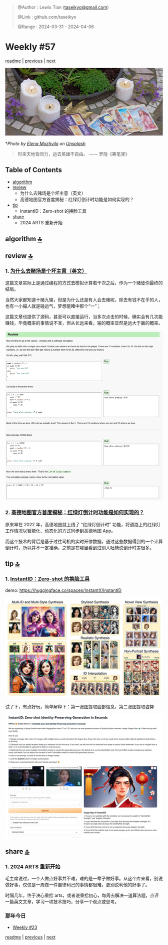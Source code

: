 > @Author  : Lewis Tian (taseikyo@gmail.com)
>
> @Link    : github.com/taseikyo
>
> @Range   : 2024-03-31 - 2024-04-06

# Weekly #57

[readme](../README.md) | [previous](202111W4.md) | [next](202404W1.md)

![](../images/2024/04/elena-mozhvilo-UKNVIsA2i_E-unsplash.jpg)

\**Photo by [Elena Mozhvilo](https://unsplash.com/@miracleday) on [Unsplash](https://unsplash.com/photos/a-table-topped-with-candles-and-cards-next-to-a-potted-plant-UKNVIsA2i_E)*

> 时来天地皆同力，运去英雄不自由。 —— 罗隐《筹笔驿》

## Table of Contents

- [algorithm](#algorithm-)
- [review](#review-)
    - 为什么去赌场是个坏主意（英文）
    - 高德地图官方首度揭秘：红绿灯倒计时功能是如何实现的？
- [tip](#tip-)
    - InstantID：Zero-shot 的换脸工具
- [share](#share-)
    - 2024 ARTS 重新开始

## algorithm [🔝](#weekly-57)

## review [🔝](#weekly-57)

### 1. [为什么去赌场是个坏主意（英文）](https://easylang.dev/apps/tutorial_mcarlo.html)

这篇文章实际上是通过编程的方式去模拟计算若干次之后，作为一个赌徒你最终的结局。

当然大家都知道十赌九输，但是为什么还是有人会去赌呢，除去有钱不在乎的人，也有一小撮人就是碰运气，梦想能睹中那个“一”；

这篇文章也提供了源码，甚至可以直接运行，当多次点击的时候，确实会有几次能赚钱，毕竟概率的事情说不准，但从长远来看，输的概率显然是远大于赢的概率。

![](../images/2024/04/law_of_large_numbers.jpg)

### 2. [高德地图官方首度揭秘：红绿灯倒计时功能是如何实现的？](https://mp.weixin.qq.com/s/3_LNM62zoHaJsmvAryujEw)

原来早在 2022 年，高德地图就上线了 “红绿灯倒计时” 功能，将道路上的红绿灯工作情况以智能化、动态化的方式同步到高德地图 App。

而这个技术的背后是基于过往司机的实时开停数据，通过这些数据得到的一个计算倒计时，所以并不一定准确，之前是在哪里看到过别人吐槽说倒计时差很多。

## tip [🔝](#weekly-57)

### 1. [InstantID：Zero-shot 的换脸工具](https://github.com/InstantID/InstantID)

demo: https://huggingface.co/spaces/InstantX/InstantID

![](../images/2024/04/applications.jpg)

试了下，有点好玩，简单解释下：第一张图提取脸部信息，第二张图提取姿势

![](../images/2024/04/instantid.jpg)

## share [🔝](#weekly-57)

### 1. 2024 ARTS 重新开始

毛主席说过，一个人做点好事并不难，难的是一辈子做好事。从这个库来看，别说做好事，仅仅是一周做一件自律利己的事情都很难，更别说利他的好事了。

时隔几年，终于决心重拾 arts，或者说重拾初心，每周去解决一道算法题，点评一篇英文文章，学习一项技术技巧，分享一个观点或思考。

### 那年今日

- [Weekly #23](202104W1.md)

[readme](../README.md) | [previous](202111W4.md) | [next](202404W1.md)
